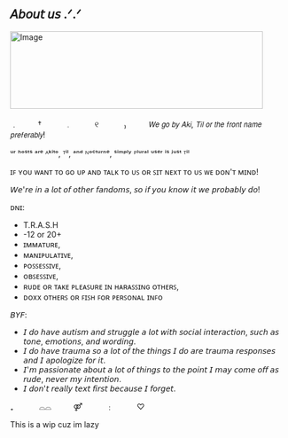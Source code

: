 ## 𝘈𝘣𝘰𝘶𝘵 𝘶𝘴 .ᐟ.ᐟ

<img width="456" height="140" alt="Image" src="https://github.com/user-attachments/assets/e0c6a2e2-55d1-453d-ae74-5869f7fcee3e" />

﹒　    　 †　　　    𓈒　   　　୧　    　　₎
 　 　 𝘞𝘦 𝘨𝘰 𝘣𝘺 𝘈𝘬𝘪, 𝘛𝘪𝘭 𝘰𝘳 𝘵𝘩𝘦 𝘧𝘳𝘰𝘯𝘵 𝘯𝘢𝘮𝘦 𝘱𝘳𝘦𝘧𝘦𝘳𝘢𝘣𝘭𝘺!  　 　 　 　 　 　

 ᵘʳ ʰᵒˢᵗˢ ᵃʳᵉ ᴬᵏⁱᵗᵒ, ᵀⁱˡ, ᵃⁿᵈ ᴺᵒᶜᵗᵘʳⁿᵉ, ˢⁱᵐᵖˡʸ ᴾˡᵘʳᵃˡ ᵘˢᵉʳ ⁱˢ ʲᵘˢᵗ ᵀⁱˡ　  
 
ɪꜰ ʏᴏᴜ ᴡᴀɴᴛ ᴛᴏ ɢᴏ ᴜᴘ ᴀɴᴅ ᴛᴀʟᴋ ᴛᴏ ᴜꜱ ᴏʀ ꜱɪᴛ ɴᴇxᴛ ᴛᴏ ᴜꜱ ᴡᴇ ᴅᴏɴ'ᴛ ᴍɪɴᴅ!

𝘞𝘦'𝘳𝘦 𝘪𝘯 𝘢 𝘭𝘰𝘵 𝘰𝘧 𝘰𝘵𝘩𝘦𝘳 𝘧𝘢𝘯𝘥𝘰𝘮𝘴, 𝘴𝘰 𝘪𝘧 𝘺𝘰𝘶 𝘬𝘯𝘰𝘸 𝘪𝘵 𝘸𝘦 𝘱𝘳𝘰𝘣𝘢𝘣𝘭𝘺 𝘥𝘰!

ᴅɴɪ:
- T.R.A.S.H
- -12 or 20+
- ɪᴍᴍᴀᴛᴜʀᴇ,
- ᴍᴀɴɪᴘᴜʟᴀᴛɪᴠᴇ,
- ᴘᴏꜱꜱᴇꜱꜱɪᴠᴇ,
- ᴏʙꜱᴇꜱꜱɪᴠᴇ,
- ʀᴜᴅᴇ ᴏʀ ᴛᴀᴋᴇ ᴘʟᴇᴀꜱᴜʀᴇ ɪɴ ʜᴀʀᴀꜱꜱɪɴɢ ᴏᴛʜᴇʀꜱ,
- ᴅᴏxx ᴏᴛʜᴇʀꜱ ᴏʀ ꜰɪꜱʜ ꜰᴏʀ ᴘᴇʀꜱᴏɴᴀʟ ɪɴꜰᴏ

𝘉𝘠𝘍: 
- 𝘐 𝘥𝘰 𝘩𝘢𝘷𝘦 𝘢𝘶𝘵𝘪𝘴𝘮 𝘢𝘯𝘥 𝘴𝘵𝘳𝘶𝘨𝘨𝘭𝘦 𝘢 𝘭𝘰𝘵 𝘸𝘪𝘵𝘩 𝘴𝘰𝘤𝘪𝘢𝘭 𝘪𝘯𝘵𝘦𝘳𝘢𝘤𝘵𝘪𝘰𝘯, 𝘴𝘶𝘤𝘩 𝘢𝘴 𝘵𝘰𝘯𝘦, 𝘦𝘮𝘰𝘵𝘪𝘰𝘯𝘴, 𝘢𝘯𝘥 𝘸𝘰𝘳𝘥𝘪𝘯𝘨.
- 𝘐 𝘥𝘰 𝘩𝘢𝘷𝘦 𝘵𝘳𝘢𝘶𝘮𝘢 𝘴𝘰 𝘢 𝘭𝘰𝘵 𝘰𝘧 𝘵𝘩𝘦 𝘵𝘩𝘪𝘯𝘨𝘴 𝘐 𝘥𝘰 𝘢𝘳𝘦 𝘵𝘳𝘢𝘶𝘮𝘢 𝘳𝘦𝘴𝘱𝘰𝘯𝘴𝘦𝘴 𝘢𝘯𝘥 𝘐 𝘢𝘱𝘰𝘭𝘰𝘨𝘪𝘻𝘦 𝘧𝘰𝘳 𝘪𝘵. 
- 𝘐'𝘮 𝘱𝘢𝘴𝘴𝘪𝘰𝘯𝘢𝘵𝘦 𝘢𝘣𝘰𝘶𝘵 𝘢 𝘭𝘰𝘵 𝘰𝘧 𝘵𝘩𝘪𝘯𝘨𝘴 𝘵𝘰 𝘵𝘩𝘦 𝘱𝘰𝘪𝘯𝘵 𝘐 𝘮𝘢𝘺 𝘤𝘰𝘮𝘦 𝘰𝘧𝘧 𝘢𝘴 𝘳𝘶𝘥𝘦, 𝘯𝘦𝘷𝘦𝘳 𝘮𝘺 𝘪𝘯𝘵𝘦𝘯𝘵𝘪𝘰𝘯. 
- 𝘐 𝘥𝘰𝘯'𝘵 𝘳𝘦𝘢𝘭𝘭𝘺 𝘵𝘦𝘹𝘵 𝘧𝘪𝘳𝘴𝘵 𝘣𝘦𝘤𝘢𝘶𝘴𝘦 𝘐 𝘧𝘰𝘳𝘨𝘦𝘵.

  
₊　 　　⌓⌓ 　   　  ⚤⠀　  　﹕　　 ♡




















This is a wip cuz im lazy
